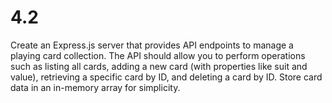 # 4.2
Create an Express.js server that provides API endpoints to manage a playing card collection. The API should allow you to perform operations such as listing all cards, adding a new card (with properties like suit and value), retrieving a specific card by ID, and deleting a card by ID. Store card data in an in-memory array for simplicity. 
